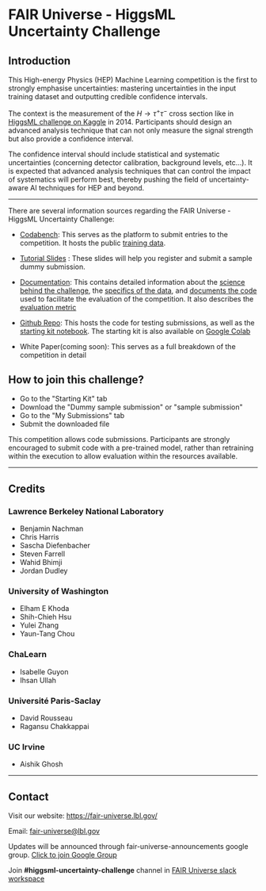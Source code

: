 # FAIR Universe - HiggsML Uncertainty Challenge

## Introduction 

This High-energy Physics (HEP) Machine Learning competition is the first to strongly emphasise uncertainties: mastering uncertainties in the input training dataset and outputting credible confidence intervals.

The context is the measurement of the $H \rightarrow \tau^+ \tau^-$ cross section like in [HiggsML challenge on Kaggle](https://www.kaggle.com/c/higgs-boson) in 2014. Participants should design an advanced analysis technique that can not only measure the signal strength but also provide a confidence interval.

The confidence interval should include statistical and systematic uncertainties (concerning detector calibration, background levels, etc…). It is expected that advanced analysis techniques that can control the impact of systematics will perform best, thereby pushing the field of uncertainty-aware AI techniques for HEP and beyond.


***
There are several information sources regarding the FAIR Universe - HiggsML Uncertainty Challenge:

* [Codabench](https://www.codabench.org/competitions/2977/): This serves as the platform to submit entries to the competition. It hosts the public [training data](https://www.codabench.org/datasets/download/b9e59d0a-4db3-4da4-b1f8-3f609d1835b2/).

*  [Tutorial Slides](https://fair-universe.lbl.gov/tutorials/Higgs_Uncertainty_Challenge-Codabench_Tutorial.pdf) : These slides will help you register and submit a sample dummy submission. 

* [Documentation](https://fair-universe.lbl.gov/docs/): This contains detailed information about the [science behind the challenge](https://fair-universe.lbl.gov/docs/pages/overview.html#problem-setting), the [specifics of the data](https://fair-universe.lbl.gov/docs/pages/data.html), and [documents the code](https://fair-universe.lbl.gov/docs/rst_source/modules.html) used to facilitate the evaluation of the competition. It also describes the [evaluation metric](https://fair-universe.lbl.gov/docs/pages/evaluation.html)

* [Github Repo](https://github.com/FAIR-Universe/HEP-Challenge/tree/master/): This hosts the code for testing submissions, as well as the [starting kit notebook](https://github.com/FAIR-Universe/HEP-Challenge/blob/master/StartingKit_HiggsML_Uncertainty_Challenge.ipynb). The starting kit is also available on [Google Colab](https://colab.research.google.com/github/FAIR-Universe/HEP-Challenge/blob/master/StartingKit_HiggsML_Uncertainty_Challenge.ipynb)

* White Paper(coming soon): This serves as a full breakdown of the competition in detail

## How to join this challenge?

- Go to the "Starting Kit" tab
- Download the "Dummy sample submission" or "sample submission"
- Go to the "My Submissions" tab
- Submit the downloaded file

This competition allows code submissions. Participants are strongly encouraged to submit code with a pre-trained model, rather than retraining within the execution to allow evaluation within the resources available.

***

## Credits

### Lawrence Berkeley National Laboratory 
- Benjamin Nachman
- Chris Harris
- Sascha Diefenbacher
- Steven Farrell
- Wahid Bhimji
- Jordan Dudley 

### University of Washington
- Elham E Khoda
- Shih-Chieh Hsu
- Yulei Zhang
- Yaun-Tang Chou

### ChaLearn
- Isabelle Guyon
- Ihsan Ullah

### Université Paris-Saclay
- David Rousseau
- Ragansu Chakkappai

### UC Irvine
- Aishik Ghosh

***

## Contact

Visit our website: https://fair-universe.lbl.gov/

Email: fair-universe@lbl.gov

Updates will be announced through fair-universe-announcements google group. [Click to join Google Group](https://groups.google.com/u/0/a/lbl.gov/g/Fair-Universe-Announcements/)

Join **#higgsml-uncertainty-challenge** channel in [FAIR Universe slack workspace](https://join.slack.com/t/fairuniverse/shared_invite/zt-2dt9ovrp1-jvi0DnCK9jzL3VGrdwYNMA)